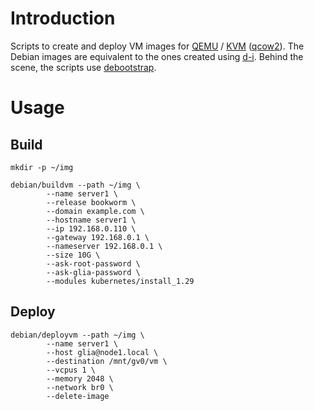 # Introduction
Scripts to create and deploy VM images for [QEMU](https://www.qemu.org/) / [KVM](https://linux-kvm.org/page/Main_Page) ([qcow2](https://en.wikipedia.org/wiki/Qcow)).
The Debian images are equivalent to the ones created using [d-i](https://d-i.debian.org/doc/internals/). Behind the scene, the scripts use [debootstrap](https://wiki.debian.org/Debootstrap).

# Usage
## Build

```
mkdir -p ~/img
```

```
debian/buildvm --path ~/img \
        --name server1 \
        --release bookworm \
        --domain example.com \
        --hostname server1 \
        --ip 192.168.0.110 \
        --gateway 192.168.0.1 \
        --nameserver 192.168.0.1 \
        --size 10G \
        --ask-root-password \
        --ask-glia-password \
        --modules kubernetes/install_1.29
```

## Deploy
```
debian/deployvm --path ~/img \
        --name server1 \
        --host glia@node1.local \
        --destination /mnt/gv0/vm \
        --vcpus 1 \
        --memory 2048 \
        --network br0 \
        --delete-image
```